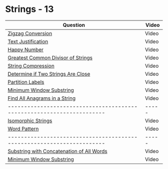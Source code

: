 # Strings - 13

| Question                                                                                                             | Video |
| -------------------------------------------------------------------------------------------------------------------- | ----- |
| [Zigzag Conversion](https://leetcode.com/problems/zigzag-conversion)                                                 | Video |
| [Text Justification](https://leetcode.com/problems/text-justification)                                               | Video |
| [Happy Number](https://leetcode.com/problems/happy-number)                                                           | Video |
| [Greatest Common Divisor of Strings](https://leetcode.com/problems/greatest-common-divisor-of-strings)               | Video |
| [String Compression](https://leetcode.com/problems/string-compression)                                               | Video |
| [Determine if Two Strings Are Close](https://leetcode.com/problems/determine-if-two-strings-are-close)               | Video |
| [Partition Labels](https://leetcode.com/problems/partition-labels)                                                   | Video |
| [Minimum Window Substring](https://leetcode.com/problems/minimum-window-substring)                                   | Video |
| [Find All Anagrams in a String](https://leetcode.com/problems/find-all-anagrams-in-a-string)                         | Video |
| ----------------------------------------------------------------------                                               | ----- |
| [Isomorphic Strings](https://leetcode.com/problems/isomorphic-strings)                                               | Video |
| [Word Pattern](https://leetcode.com/problems/word-pattern)                                                           | Video |
| ----------------------------------------------------------------------                                               | ----- |
| [Substring with Concatenation of All Words](https://leetcode.com/problems/substring-with-concatenation-of-all-words) | Video |
| [Minimum Window Substring](https://leetcode.com/problems/minimum-window-substring)                                   | Video |
